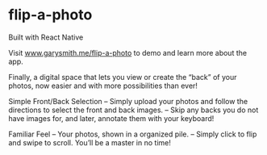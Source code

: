 # flip-a-photo

Built with React Native

Visit www.garysmith.me/flip-a-photo to demo and learn more about the app.

Finally, a digital space that lets you view or create the “back” of your photos, now easier and with more possibilities than ever!

Simple Front/Back Selection
– Simply upload your photos and follow the directions to select the front and back images.
– Skip any backs you do  not have images for, and later, annotate them with your keyboard!

Familiar Feel
– Your photos, shown in a organized pile.
– Simply click to flip and swipe to scroll. You’ll be a master in no time!
